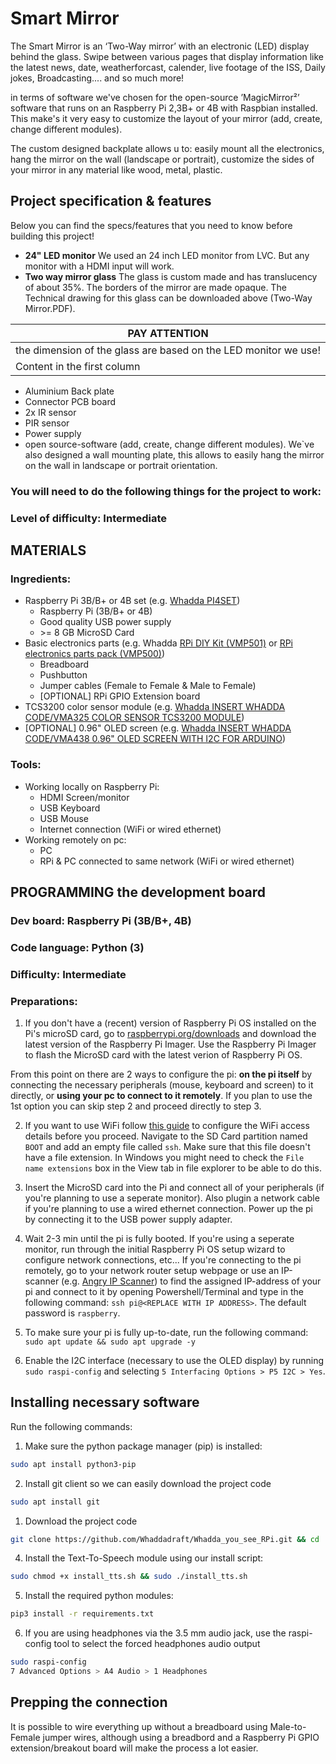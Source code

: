 # Smart Mirror

The Smart Mirror is an ‘Two-Way mirror’ with an electronic (LED) display behind the glass. 
Swipe between various pages that display information like the latest news, date, weatherforcast, calender, live footage of the ISS, Daily jokes, Broadcasting.... and so much more!

in terms of software we've chosen for the open-source ’MagicMirror²’ software that runs on an Raspberry Pi 2,3B+ or 4B with Raspbian installed. 
This make's it very easy to customize the layout of your mirror (add, create, change different modules). 

The custom designed backplate allows u to: easily mount all the electronics, hang the mirror on the wall (landscape or portrait), customize the sides of your mirror in any material like wood, metal, plastic.

## Project specification & features

Below you can find the specs/features that you need to know before building this project!

* **24" LED monitor**
We used an 24 inch  LED monitor from LVC. But any monitor with a HDMI input will work.
* **Two way mirror glass** 
The glass is custom made and has translucency of about 35%. The borders of the mirror are made opaque.
The Technical drawing for this glass can be downloaded above (Two-Way Mirror.PDF). 
 
PAY ATTENTION | 
------------ | 
the dimension of the glass are based on the LED monitor we use! |
Content in the first column | 
 
* Aluminium Back plate
* Connector PCB board
* 2x IR sensor
* PIR sensor
* Power supply 
* open source-software (add, create, change different modules). We`ve also designed a wall mounting plate, this allows to
easily hang the mirror on the wall in landscape or portrait orientation.

### You will need to do the following things for the project to work:

### Level of difficulty: Intermediate

## MATERIALS

### Ingredients:
*  Raspberry Pi 3B/B+ or 4B set (e.g. [Whadda PI4SET](https://www.vellemanformakers.com/product/raspberry-pi-4-2gb-starter-kit-pi4set/))
    - Raspberry Pi (3B/B+ or 4B)
    - Good quality USB power supply
    - \>= 8 GB MicroSD Card
* Basic electronics parts (e.g. Whadda [RPi DIY Kit (VMP501)](https://www.vellemanformakers.com/product/diy-kit-for-raspberry-pi-vmp501/) or [RPi electronics parts pack (VMP500)](https://www.vellemanformakers.com/product/electronic-parts-pack-for-raspberry-pi-vmp500/))
  - Breadboard
  - Pushbutton
  - Jumper cables (Female to Female & Male to Female)
  - [OPTIONAL] RPi GPIO Extension board
* TCS3200 color sensor module (e.g. [Whadda INSERT WHADDA CODE/VMA325 COLOR SENSOR TCS3200 MODULE](https://www.vellemanformakers.com/product/color-sensor-tcs3200-module-vma325/))
* [OPTIONAL] 0.96" OLED screen (e.g. [Whadda INSERT WHADDA CODE/VMA438 0.96" OLED SCREEN WITH I2C FOR ARDUINO](https://www.vellemanformakers.com/product/0-96-inch-oled-screen-with-i2c-for-arduino-vma438/))

### Tools:
* Working locally on Raspberry Pi:
  - HDMI Screen/monitor
  - USB Keyboard
  - USB Mouse
  - Internet connection (WiFi or wired ethernet)
* Working remotely on pc:
    - PC
    - RPi & PC connected to same network (WiFi or wired ethernet)




## PROGRAMMING  the development board

### Dev board: Raspberry Pi (3B/B+, 4B)

### Code language: Python (3)

### Difficulty: Intermediate

### Preparations:

1) If you don't have a (recent) version of Raspberry Pi OS installed on the Pi's microSD card, go to [raspberrypi.org/downloads](https://www.raspberrypi.org/downloads/) and download the latest version of the Raspberry Pi Imager. Use the Raspberry Pi Imager to flash the MicroSD card with the latest verion of Raspberry Pi OS. 

From this point on there are 2 ways to configure the pi: **on the pi itself** by connecting the necessary peripherals (mouse, keyboard and screen) to it directly, or **using your pc to connect to it remotely**. If you plan to use the 1st option you can skip step 2 and proceed directly to step 3.

2) If you want to use WiFi follow [this guide](https://www.raspberrypi.org/documentation/configuration/wireless/headless.md) to configure the WiFi access details before you proceed. 
Navigate to the SD Card partition named ```BOOT``` and add an empty file called ```ssh```. Make sure that this file doesn't have a file extension. In Windows you might need to check the ```File name extensions``` box in the View tab in file explorer to be able to do this.

3) Insert the MicroSD card into the Pi and connect all of your peripherals (if you're planning to use a seperate monitor). Also plugin a network cable if you're planning to use a wired ethernet connection. Power up the pi by connecting it to the USB power supply adapter.

4) Wait 2-3 min until the pi is fully booted. If you're using a seperate monitor, run through the initial Raspberry Pi OS setup wizard to configure network connections, etc... 
If you're connecting to the pi remotely, go to your network router setup webpage or use an IP-scanner (e.g. [Angry IP Scanner](https://angryip.org/download/)) to find the assigned IP-address of your pi and connect to it by opening Powershell/Terminal and type in the following command: ```ssh pi@<REPLACE WITH IP ADDRESS>```. The default password is ```raspberry```.

5) To make sure your pi is fully up-to-date, run the following command: ```sudo apt update && sudo apt upgrade -y```

6) Enable the I2C interface (necessary to use the OLED display) by running ```sudo raspi-config``` and selecting ```5 Interfacing Options > P5 I2C > Yes```.

## Installing necessary software

Run the following commands:

1) Make sure the python package manager (pip) is installed:
```bash
sudo apt install python3-pip
```

2) Install git client so we can easily download the project code
```bash
sudo apt install git
```

1) Download the project code
```bash
git clone https://github.com/Whaddadraft/Whadda_you_see_RPi.git && cd ./Whadda_you_see_RPi
```

4) Install the Text-To-Speech module using our install script:
```bash
sudo chmod +x install_tts.sh && sudo ./install_tts.sh
```

5) Install the required python modules:
```bash
pip3 install -r requirements.txt
```

6) If you are using headphones via the 3.5 mm audio jack, use the raspi-config tool to select the forced headphones audio output
```bash
sudo raspi-config
7 Advanced Options > A4 Audio > 1 Headphones
```
## Prepping the connection

It is possible to wire everything up without a breadboard using Male-to-Female jumper wires, although using a breadbord and a Raspberry Pi GPIO extension/breakout board will make the process a lot easier. 

